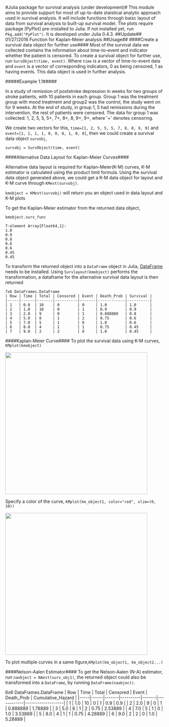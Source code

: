 #Julia package for survival analysis (under development)#
This module aims to provide support for most of up-to-date staistical analytic approach used in survival analysis. It will include functions through baisc layout of data from survival analysis to built-up survival model. The plots require package [PyPlot] pre-installed to Julia. If not installed yet, run `Pkg.add("PyPlot")`. It is developed under Julia 0.4.3.
##Update##
01/27/2016 Function for Kaplan-Meier analysis
##Usage##
####Create a survival data object for further use####
Most of the survival data we collected contains the information about time-to-event and indicator whether the patient is censored. To create a survival object for further use, run `SurvObject(time, event)`. Where `time` is a vector of time-to-event data and `event` is a vector of corresponding indicators, 0 as being censored, 1 as having events. This data object is used in further analysis.

#####Example 1.1#####

In a study of remission of poststroke depression in weeks for two groups of stroke patients, with 10 patients in each group. Group 1 was the treatment group with mood treatment and group2 was the control, the study went on for 9 weeks. At the end of study, in group 1, 5 had remissions during the intervention, the rest of patients were censored. The data for group 1 was collected: 1, 2, 5, 5, 5+, 7+, 8+, 8, 9+, 9+, where '+' denotes censoring. 

We create two vectors for this, `time=[1, 2, 5, 5, 5, 7, 8, 8, 9, 9]` and `event=[1, 1, 1, 1, 0, 0, 0, 1, 0, 0]`, then we could create a survival data object `survobj`,

`survobj = SurvObject(time, event)`

####Alternative Data Layout for Kaplan-Meier Curves####

Alternative data layout is required for Kaplan-Meier(K-M) curves, K-M estimator is calculated using the product limit formula. Using the survival data object generated above, we could get a K-M data object for layout and K-M curve through `KMest(survobj)`.

`kmobject = KMest(survobj)` will return you an object used in data layout and K-M plots

To get the Kaplan-Meier estimator from the returned data object,

`kmobject.surv_func`
 
 ```
 7-element Array{Float64,1}:
 1.0 
 0.9 
 0.8 
 0.6 
 0.6 
 0.45
 0.45
 ```
To transform the returned object into a `DataFrame` object in Julia,  [DataFrame](https://github.com/JuliaStats/DataFrames.jl) needs to be installed. Using `Survlayout(kmobject)` performs the transformation, a dataframe for the alternative survival data layout is then returned

```
7x6 DataFrames.DataFrame
| Row | Time | Total | Censored | Event | Death_Prob | Survival |
|-----|------|-------|----------|-------|------------|----------|
| 1   | 0.0  | 10    | 0        | 0     | 1.0        | 1.0      |
| 2   | 1.0  | 10    | 0        | 1     | 0.9        | 0.9      |
| 3   | 2.0  | 9     | 0        | 1     | 0.888889   | 0.8      |
| 4   | 5.0  | 8     | 1        | 2     | 0.75       | 0.6      |
| 5   | 7.0  | 5     | 1        | 0     | 1.0        | 0.6      |
| 6   | 8.0  | 4     | 1        | 1     | 0.75       | 0.45     |
| 7   | 9.0  | 2     | 2        | 0     | 1.0        | 0.45     |
```

####Kaplan-Meier Curve####
To plot the survival data using K-M curves, `KMplot(kmobject)`

<img src="https://github.com/conta1992/Survival.jl/blob/master/Example/Figures/Figure1.1.png" width="450">

Specify a color of the curve,
`KMplot(km_object1, color="red", xlim=(0, 10))`

<img src="https://github.com/conta1992/Survival.jl/blob/master/Example/Figures/Figure1.2.png" width="450">

To plot multiple curves in a same figure,`KMplot(km_object1, km_object2...)`

####Nelson-Aalen Estimator####
To get the Nelson-Aalen (N-A) estimator, run `naobject = NAest(surv_obj1)`, the returned object could also be transformed into a `DataFrame`, by running `DataFrame(naobject)`.

6x6 DataFrames.DataFrame
| Row | Time | Total | Censored | Event | Death_Prob | Cumulative_Hazard |
|-----|------|-------|----------|-------|------------|-------------------|
| 1   | 1.0  | 10    | 0        | 1     | 0.9        | 0.9               |
| 2   | 2.0  | 9     | 0        | 1     | 0.888889   | 1.78889           |
| 3   | 5.0  | 8     | 1        | 2     | 0.75       | 2.53889           |
| 4   | 7.0  | 5     | 1        | 0     | 1.0        | 3.53889           |
| 5   | 8.0  | 4     | 1        | 1     | 0.75       | 4.28889           |
| 6   | 9.0  | 2     | 2        | 0     | 1.0        | 5.28889           |
